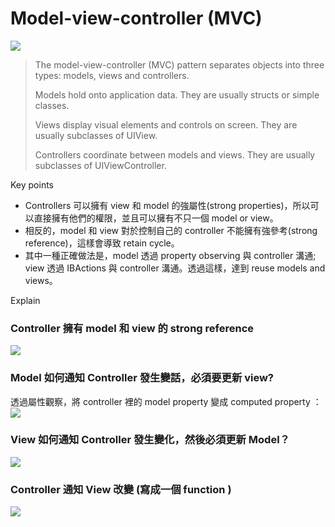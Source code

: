 # Model-view-controller (MVC)

![](https://i.imgur.com/YaArNdr.png)

>The model-view-controller (MVC) pattern separates objects into three types: models, views and controllers.
>
>Models hold onto application data. They are usually structs or simple classes.
>
>Views display visual elements and controls on screen. They are usually subclasses of UIView.
>
>Controllers coordinate between models and views. They are usually subclasses of UIViewController.


Key points
* Controllers 可以擁有 view 和 model 的強屬性(strong properties)，所以可以直接擁有他們的權限，並且可以擁有不只一個 model or view。
* 相反的，model 和 view 對於控制自己的 controller 不能擁有強參考(strong reference)，這樣會導致 retain cycle。
* 其中一種正確做法是，model 透過 property observing 與 controller 溝通; view 透過 IBActions 與 controller 溝通。透過這樣，達到 reuse models and views。


Explain
### Controller 擁有 model 和 view 的 strong reference
![](https://i.imgur.com/8FxhemF.png)

### Model 如何通知 Controller 發生變話，必須要更新 view?
透過屬性觀察，將 controller 裡的 model property 變成 computed property ：
![](https://i.imgur.com/vnED2BM.png)

### View 如何通知 Controller 發生變化，然後必須更新 Model？
![](https://i.imgur.com/k6YKsvH.png)

### Controller 通知 View 改變 (寫成一個 function )
![](https://i.imgur.com/jSIHBzg.png)
